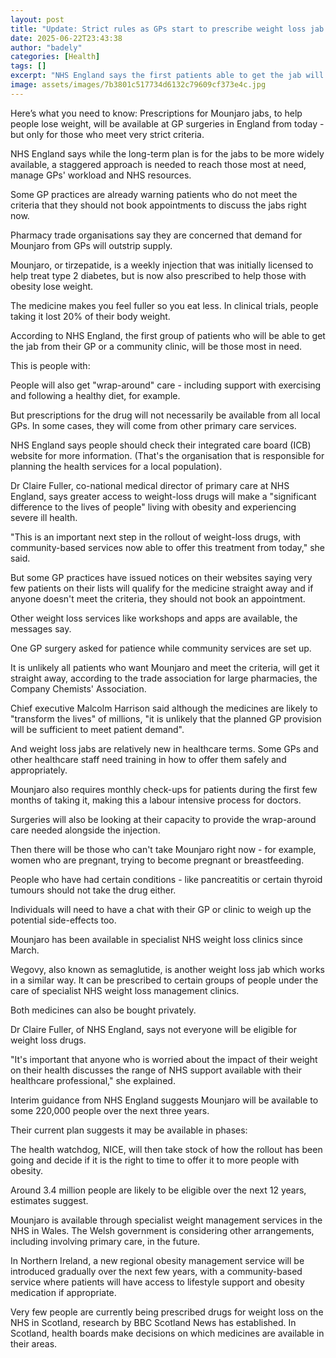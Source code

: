 ```yaml
---
layout: post
title: "Update: Strict rules as GPs start to prescribe weight loss jab Mounjaro"
date: 2025-06-22T23:43:38
author: "badely"
categories: [Health]
tags: []
excerpt: "NHS England says the first patients able to get the jab will be those most in need."
image: assets/images/7b3801c517734d6132c79609cf373e4c.jpg
---
```


Here’s what you need to know: Prescriptions for Mounjaro jabs, to help people lose weight, will be available at GP surgeries in England from today - but only for those who meet very strict criteria.

NHS England says while the long-term plan is for the jabs to be more widely available, a staggered approach is needed to reach those most at need, manage GPs' workload and NHS resources.

Some GP practices are already warning patients who do not meet the criteria that they should not book appointments to discuss the jabs right now. 

Pharmacy trade organisations say they are concerned that demand for Mounjaro from GPs will outstrip supply. 

Mounjaro, or tirzepatide, is a weekly injection that was initially licensed to help treat type 2 diabetes, but is now also prescribed to help those with obesity lose weight.  

The medicine makes you feel fuller so you eat less. In clinical trials, people taking it lost 20% of their body weight.

According to NHS England, the first group of patients who will be able to get the jab from their GP or a community clinic, will be those most in need.

This is people with:

People will also get "wrap-around" care - including support with exercising and following a healthy diet, for example.

But prescriptions for the drug will not necessarily be available from all local GPs. In some cases, they will come from other primary care services.

NHS England says people should check their integrated care board (ICB) website for more information. (That's the organisation that is responsible for planning the health services for a local population). 

Dr Claire Fuller, co-national medical director of primary care at NHS England, says greater access to weight-loss drugs will make a "significant difference to the lives of people" living with obesity and experiencing severe ill health. 

"This is an important next step in the rollout of weight-loss drugs, with community-based services now able to offer this treatment from today," she said. 

But some GP practices have issued notices on their websites saying very few patients on their lists will qualify for the medicine straight away and if anyone doesn't meet the criteria, they should not book an appointment.

Other weight loss services like workshops and apps are available, the messages say. 

One GP surgery asked for patience while community services are set up. 

It is unlikely all patients who want Mounjaro and meet the criteria, will get it straight away, according to the trade association for large pharmacies, the Company Chemists' Association.

Chief executive Malcolm Harrison said although the medicines are likely to "transform the lives" of millions, "it is unlikely that the planned GP provision will be sufficient to meet patient demand".

And weight loss jabs are relatively new in healthcare terms. Some GPs and other healthcare staff need training in how to offer them safely and appropriately. 

Mounjaro also requires monthly check-ups for patients during the first few months of taking it, making this a labour intensive process for doctors.

Surgeries will also be looking at their capacity to provide the wrap-around care needed alongside the injection. 

Then there will be those who can't take Mounjaro right now - for example, women who are pregnant, trying to become pregnant or breastfeeding. 

People who have had certain conditions - like pancreatitis or certain thyroid tumours should not take the drug either. 

Individuals will need to have a chat with their GP or clinic to weigh up the potential side-effects too. 

Mounjaro has been available in specialist NHS weight loss clinics since March.

Wegovy, also known as semaglutide, is another weight loss jab which works in a similar way. It can be prescribed to certain groups of people under the care of specialist NHS weight loss management clinics.

Both medicines can also be bought privately.

Dr Claire Fuller, of NHS England, says not everyone will be eligible for weight loss drugs.

"It's important that anyone who is worried about the impact of their weight on their health discusses the range of NHS support available with their healthcare professional," she explained.

Interim guidance from NHS England suggests Mounjaro will be available to some 220,000 people over the next three years. 

Their current plan suggests it may be available in phases:

The health watchdog, NICE, will then take stock of how the rollout has been going and decide if it is the right to time to offer it to more people with obesity. 

Around 3.4 million people are likely to be eligible over the next 12 years, estimates suggest. 

Mounjaro is available through specialist weight management services in the NHS in Wales. The Welsh government is considering other arrangements, including involving primary care, in the future. 

In Northern Ireland, a new regional obesity management service will be introduced  gradually over the next few years, with a community-based service where patients will have access to lifestyle support and obesity medication if appropriate. 

Very few people are currently being prescribed drugs for weight loss on the NHS in Scotland, research by BBC Scotland News has established. In Scotland, health boards make decisions on which medicines are available in their areas. 

